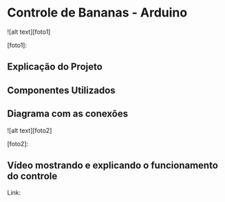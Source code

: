 # Controle de Bananas - Arduino

![alt text][foto1]

[foto1]: 

## Explicação do Projeto

## Componentes Utilizados

## Diagrama com as conexões

![alt text][foto2]

[foto2]: 

## Vídeo mostrando e explicando o funcionamento do controle

Link:

